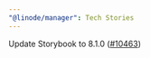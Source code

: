 ```yaml
---
"@linode/manager": Tech Stories
---
```


Update Storybook to 8.1.0 ([#10463](https://github.com/linode/manager/pull/10463))
